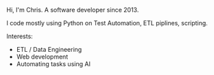 Hi, I'm Chris. A software developer since 2013. 

I code mostly using Python on Test Automation, ETL piplines, scripting.

Interests:
- ETL / Data Engineering
- Web development
- Automating tasks using AI

<!---
clodiver/clodiver is a ✨ special ✨ repository because its `README.md` (this file) appears on your GitHub profile.
You can click the Preview link to take a look at your changes.
--->
